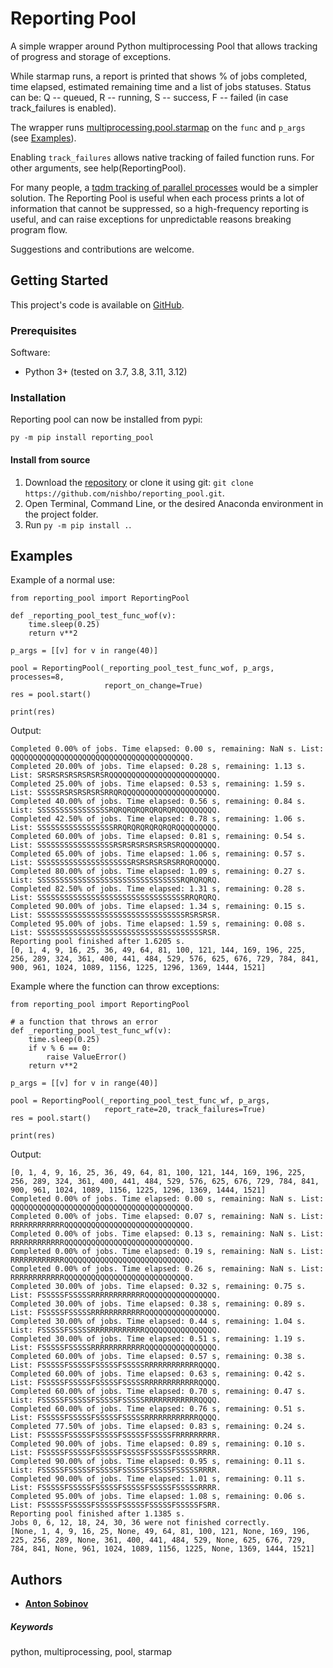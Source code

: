 # Reporting Pool

A simple wrapper around Python multiprocessing Pool that allows tracking of progress and storage of exceptions. 

While starmap runs, a report is printed that shows % of jobs completed, time elapsed, estimated remaining time and a list of jobs statuses. Status can be: 
    Q -- queued,
    R -- running,
    S -- success,
    F -- failed (in case track_failures is enabled).

The wrapper runs [multiprocessing.pool.starmap](https://docs.python.org/3/library/multiprocessing.html#multiprocessing.pool.Pool.starmap) on the `func` and `p_args` (see [Examples](#Examples)). 

Enabling `track_failures` allows native tracking of failed function runs. For other arguments, see help(ReportingPool).

For many people, a [tqdm tracking of parallel processes](https://leimao.github.io/blog/Python-tqdm-Multiprocessing/) would be a simpler solution. The Reporting Pool is useful when each process prints a lot of information that cannot be suppressed, so a high-frequency reporting is useful, and can raise exceptions for unpredictable reasons breaking program flow.

Suggestions and contributions are welcome.

## Getting Started

This project's code is available on [GitHub](https://github.com/nishbo/reporting_pool).

### Prerequisites

Software:
- Python 3+ (tested on 3.7, 3.8, 3.11, 3.12)

### Installation

Reporting pool can now be installed from pypi:

```
py -m pip install reporting_pool
```

#### Install from source

1. Download the [repository](https://github.com/nishbo/reporting_pool) or clone it using git: `git clone https://github.com/nishbo/reporting_pool.git`.
2. Open Terminal, Command Line, or the desired Anaconda environment in the project folder.
3. Run `py -m pip install .`.

## Examples

Example of a normal use:

```
from reporting_pool import ReportingPool

def _reporting_pool_test_func_wof(v):
    time.sleep(0.25)
    return v**2

p_args = [[v] for v in range(40)]

pool = ReportingPool(_reporting_pool_test_func_wof, p_args, processes=8,
                     report_on_change=True)
res = pool.start()

print(res)
```

Output:
```
Completed 0.00% of jobs. Time elapsed: 0.00 s, remaining: NaN s. List: QQQQQQQQQQQQQQQQQQQQQQQQQQQQQQQQQQQQQQQQ.
Completed 20.00% of jobs. Time elapsed: 0.28 s, remaining: 1.13 s. List: SRSRSRSRSRSRSRSRQQQQQQQQQQQQQQQQQQQQQQQQ.
Completed 25.00% of jobs. Time elapsed: 0.53 s, remaining: 1.59 s. List: SSSSSRSRSRSRSRSRRQRQQQQQQQQQQQQQQQQQQQQQ.
Completed 40.00% of jobs. Time elapsed: 0.56 s, remaining: 0.84 s. List: SSSSSSSSSSSSSSSSRQRQRQRQRQRQRQRQQQQQQQQQ.
Completed 42.50% of jobs. Time elapsed: 0.78 s, remaining: 1.06 s. List: SSSSSSSSSSSSSSSSSRRQRQRQRQRQRQRQQQQQQQQQ.
Completed 60.00% of jobs. Time elapsed: 0.81 s, remaining: 0.54 s. List: SSSSSSSSSSSSSSSSSRSRSRSRSRSRSRSRQQQQQQQQ.
Completed 65.00% of jobs. Time elapsed: 1.06 s, remaining: 0.57 s. List: SSSSSSSSSSSSSSSSSSSSSRSRSRSRSRSRRQRQQQQQ.
Completed 80.00% of jobs. Time elapsed: 1.09 s, remaining: 0.27 s. List: SSSSSSSSSSSSSSSSSSSSSSSSSSSSSSSSRQRQRQRQ.
Completed 82.50% of jobs. Time elapsed: 1.31 s, remaining: 0.28 s. List: SSSSSSSSSSSSSSSSSSSSSSSSSSSSSSSSSRRQRQRQ.
Completed 90.00% of jobs. Time elapsed: 1.34 s, remaining: 0.15 s. List: SSSSSSSSSSSSSSSSSSSSSSSSSSSSSSSSSRSRSRSR.
Completed 95.00% of jobs. Time elapsed: 1.59 s, remaining: 0.08 s. List: SSSSSSSSSSSSSSSSSSSSSSSSSSSSSSSSSSSSSRSR.
Reporting pool finished after 1.6205 s.
[0, 1, 4, 9, 16, 25, 36, 49, 64, 81, 100, 121, 144, 169, 196, 225, 256, 289, 324, 361, 400, 441, 484, 529, 576, 625, 676, 729, 784, 841, 900, 961, 1024, 1089, 1156, 1225, 1296, 1369, 1444, 1521]
```

Example where the function can throw exceptions:

```
from reporting_pool import ReportingPool

# a function that throws an error
def _reporting_pool_test_func_wf(v):
    time.sleep(0.25)
    if v % 6 == 0:
        raise ValueError()
    return v**2

p_args = [[v] for v in range(40)]

pool = ReportingPool(_reporting_pool_test_func_wf, p_args,
                     report_rate=20, track_failures=True)
res = pool.start()

print(res)
```

Output:
```
[0, 1, 4, 9, 16, 25, 36, 49, 64, 81, 100, 121, 144, 169, 196, 225, 256, 289, 324, 361, 400, 441, 484, 529, 576, 625, 676, 729, 784, 841, 900, 961, 1024, 1089, 1156, 1225, 1296, 1369, 1444, 1521]
Completed 0.00% of jobs. Time elapsed: 0.00 s, remaining: NaN s. List: QQQQQQQQQQQQQQQQQQQQQQQQQQQQQQQQQQQQQQQQ.
Completed 0.00% of jobs. Time elapsed: 0.07 s, remaining: NaN s. List: RRRRRRRRRRRRQQQQQQQQQQQQQQQQQQQQQQQQQQQQ.
Completed 0.00% of jobs. Time elapsed: 0.13 s, remaining: NaN s. List: RRRRRRRRRRRRQQQQQQQQQQQQQQQQQQQQQQQQQQQQ.
Completed 0.00% of jobs. Time elapsed: 0.19 s, remaining: NaN s. List: RRRRRRRRRRRRQQQQQQQQQQQQQQQQQQQQQQQQQQQQ.
Completed 0.00% of jobs. Time elapsed: 0.26 s, remaining: NaN s. List: RRRRRRRRRRRRQQQQQQQQQQQQQQQQQQQQQQQQQQQQ.
Completed 30.00% of jobs. Time elapsed: 0.32 s, remaining: 0.75 s. List: FSSSSSFSSSSSRRRRRRRRRRRRQQQQQQQQQQQQQQQQ.
Completed 30.00% of jobs. Time elapsed: 0.38 s, remaining: 0.89 s. List: FSSSSSFSSSSSRRRRRRRRRRRRQQQQQQQQQQQQQQQQ.
Completed 30.00% of jobs. Time elapsed: 0.44 s, remaining: 1.04 s. List: FSSSSSFSSSSSRRRRRRRRRRRRQQQQQQQQQQQQQQQQ.
Completed 30.00% of jobs. Time elapsed: 0.51 s, remaining: 1.19 s. List: FSSSSSFSSSSSRRRRRRRRRRRRQQQQQQQQQQQQQQQQ.
Completed 60.00% of jobs. Time elapsed: 0.57 s, remaining: 0.38 s. List: FSSSSSFSSSSSFSSSSSFSSSSSRRRRRRRRRRRRQQQQ.
Completed 60.00% of jobs. Time elapsed: 0.63 s, remaining: 0.42 s. List: FSSSSSFSSSSSFSSSSSFSSSSSRRRRRRRRRRRRQQQQ.
Completed 60.00% of jobs. Time elapsed: 0.70 s, remaining: 0.47 s. List: FSSSSSFSSSSSFSSSSSFSSSSSRRRRRRRRRRRRQQQQ.
Completed 60.00% of jobs. Time elapsed: 0.76 s, remaining: 0.51 s. List: FSSSSSFSSSSSFSSSSSFSSSSSRRRRRRRRRRRRQQQQ.
Completed 77.50% of jobs. Time elapsed: 0.83 s, remaining: 0.24 s. List: FSSSSSFSSSSSFSSSSSFSSSSSFSSSSSFRRRRRRRRR.
Completed 90.00% of jobs. Time elapsed: 0.89 s, remaining: 0.10 s. List: FSSSSSFSSSSSFSSSSSFSSSSSFSSSSSFSSSSSRRRR.
Completed 90.00% of jobs. Time elapsed: 0.95 s, remaining: 0.11 s. List: FSSSSSFSSSSSFSSSSSFSSSSSFSSSSSFSSSSSRRRR.
Completed 90.00% of jobs. Time elapsed: 1.01 s, remaining: 0.11 s. List: FSSSSSFSSSSSFSSSSSFSSSSSFSSSSSFSSSSSRRRR.
Completed 95.00% of jobs. Time elapsed: 1.08 s, remaining: 0.06 s. List: FSSSSSFSSSSSFSSSSSFSSSSSFSSSSSFSSSSSFSRR.
Reporting pool finished after 1.1385 s.
Jobs 0, 6, 12, 18, 24, 30, 36 were not finished correctly.
[None, 1, 4, 9, 16, 25, None, 49, 64, 81, 100, 121, None, 169, 196, 225, 256, 289, None, 361, 400, 441, 484, 529, None, 625, 676, 729, 784, 841, None, 961, 1024, 1089, 1156, 1225, None, 1369, 1444, 1521]
```

## Authors

- [**Anton Sobinov**](https://github.com/nishbo)


##### Keywords
python, multiprocessing, pool, starmap
